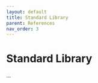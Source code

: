 ```yaml
---
layout: default
title: Standard Library
parent: References
nav_order: 3
---
```


# Standard Library
...